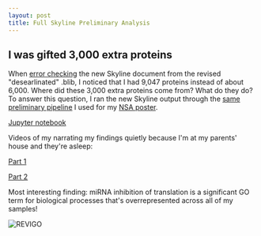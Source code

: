 ```yaml
---
layout: post
title: Full Skyline Preliminary Analysis
---
```


## I was gifted 3,000 extra proteins

When [error checking](https://yaaminiv.github.io/Skyline-Error-Checking-Round2/) the new Skyline document from the revised "desearlinated" .blib, I noticed that I had 9,047 proteins instead of about 6,000. Where did these 3,000 extra proteins come from? What do they do? To answer this question, I ran the new Skyline output through the [same preliminary pipeline](https://yaaminiv.github.io/Preliminary-Data-Analysis/) I used for my [NSA poster](https://yaaminiv.github.io/NSA-Poster/).

[Jupyter notebook](https://github.com/RobertsLab/project-oyster-oa/blob/master/notebooks/2017-06-13-Full-Skyline-Preliminary-Analysis.ipynb)

Videos of my narrating my findings quietly because I'm at my parents' house and they're asleep:

[Part 1](https://youtu.be/5dhA2xk3mKE)

[Part 2]()

Most interesting finding: miRNA inhibition of translation is a significant GO term for biological processes that's overrepresented across all of my samples!

![REVIGO](https://camo.githubusercontent.com/a8be34223564f2c250e177447f8832a1a8d511df/68747470733a2f2f757365722d696d616765732e67697468756275736572636f6e74656e742e636f6d2f32323333353833382f32373131363135342d36336530613261362d353038342d313165372d396338382d3261616632323336303833302e706e67)
